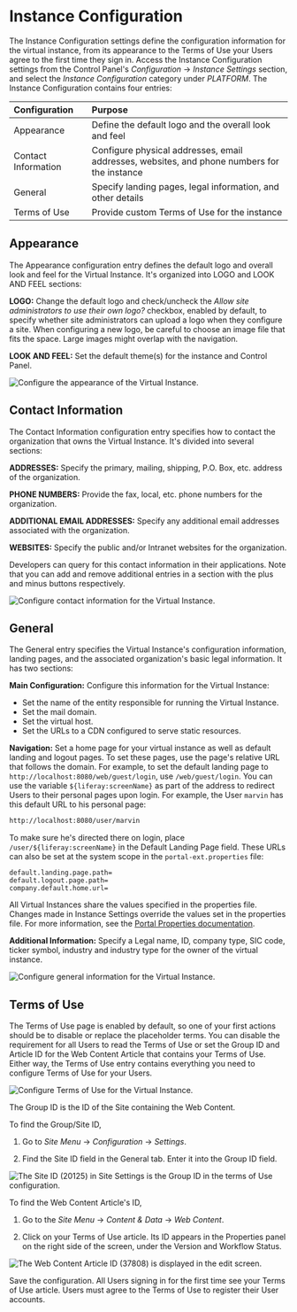 #  Instance Configuration

The Instance Configuration settings define the configuration information for the virtual instance, from its appearance to the Terms of Use your Users agree to the first time they sign in. Access the Instance Configuration settings from the Control Panel's *Configuration* &rarr; *Instance Settings* section, and select the *Instance Configuration* category under *PLATFORM*. The Instance Configuration contains four entries:

| Configuration | Purpose |
| :--- | :--- |
| Appearance | Define the default logo and the overall look and feel |
| Contact Information | Configure physical addresses, email addresses, websites, and phone numbers for the instance |
| General | Specify landing pages, legal information, and other details |
| Terms of Use | Provide custom Terms of Use for the instance |

## Appearance

The Appearance configuration entry defines the default logo and overall look and feel for the Virtual Instance. It's organized into LOGO and LOOK AND FEEL sections:

**LOGO:** Change the default logo and check/uncheck the *Allow site administrators to use their own logo?* checkbox, enabled by default, to specify whether site administrators can upload a logo when they configure a site. When configuring a new logo, be careful to choose an image file that fits the space. Large images might overlap with the navigation. 

**LOOK AND FEEL:** Set the default theme(s) for the instance and Control Panel. 

![Configure the appearance of the Virtual Instance.](./instance-configuration/images/01.png)

## Contact Information

The Contact Information configuration entry specifies how to contact the organization that owns the Virtual Instance. It's divided into several sections:

**ADDRESSES:** Specify the primary, mailing, shipping, P.O. Box, etc. address of the organization. 

**PHONE NUMBERS:** Provide the fax, local, etc. phone numbers for the organization. 

**ADDITIONAL EMAIL ADDRESSES:** Specify any additional email addresses associated with the organization. 

**WEBSITES:** Specify the public and/or Intranet websites for the organization. 

Developers can query for this contact information in their applications. Note that you can add and remove additional entries in a section with the plus and minus buttons respectively. 

![Configure contact information for the Virtual Instance.](./instance-configuration/images/02.png)

## General

The General entry specifies the Virtual Instance's configuration information, landing pages, and the associated organization's basic legal information. It has two sections:

**Main Configuration:** Configure this information for the Virtual Instance:

* Set the name of the entity responsible for running the Virtual Instance.
* Set the mail domain.
* Set the virtual host.
* Set the URLs to a CDN configured to serve static resources.

**Navigation:** Set a home page for your virtual instance as well as default landing and logout pages. To set these pages, use the page's relative URL that follows the domain. For example, to set the default landing page to `http://localhost:8080/web/guest/login`, use `/web/guest/login`. You can use the variable `${liferay:screenName}` as part of the address to redirect Users to their personal pages upon login. For example, the User `marvin` has this default URL to his personal page:

```bash
http://localhost:8080/user/marvin
```

To make sure he's directed there on login, place `/user/${liferay:screenName}` in the Default Landing Page field. These URLs can also be set at the system scope in the `portal-ext.properties` file:

```properties
default.landing.page.path=
default.logout.page.path=
company.default.home.url=
```

All Virtual Instances share the values specified in the properties file. Changes made in Instance Settings override the values set in the properties file. For more information, see the [Portal Properties documentation](https://learn.liferay.com/reference/latest/en/dxp/propertiesdoc/portal.properties.html).

**Additional Information:** Specify a Legal name, ID, company type, SIC code, ticker symbol, industry and industry type for the owner of the virtual instance. 

![Configure general information for the Virtual Instance.](./instance-configuration/images/03.png)

## Terms of Use

The Terms of Use page is enabled by default, so one of your first actions should be to disable or replace the placeholder terms. You can disable the requirement for all Users to read the Terms of Use or set the Group ID and Article ID for the Web Content Article that contains your Terms of Use. Either way, the Terms of Use entry contains everything you need to configure Terms of Use for your Users.

![Configure Terms of Use for the Virtual Instance.](./instance-configuration/images/04.png)

The Group ID is the ID of the Site containing the Web Content. 

To find the Group/Site ID,

1. Go to *Site Menu* &rarr; *Configuration* &rarr; *Settings*.

1. Find the Site ID field in the General tab. Enter it into the Group ID field.

![The Site ID (20125) in Site Settings is the Group ID in the terms of Use configuration.](./instance-configuration/images/05.png)

To find the Web Content Article's ID,

1. Go to the *Site Menu* &rarr; *Content & Data* &rarr; *Web Content*. 

1. Click on your Terms of Use article. Its ID appears in the Properties panel on the right side of the screen, under the Version and Workflow Status. 

![The Web Content Article ID (37808) is displayed in the edit screen.](./instance-configuration/images/06.png)

Save the configuration. All Users signing in for the first time see your Terms of Use article. Users must agree to the Terms of Use to register their User accounts. 